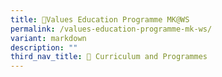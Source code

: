 ```yaml
---
title: 🫶Values Education Programme MK@WS
permalink: /values-education-programme-mk-ws/
variant: markdown
description: ""
third_nav_title: 🌟 Curriculum and Programmes
---
```

